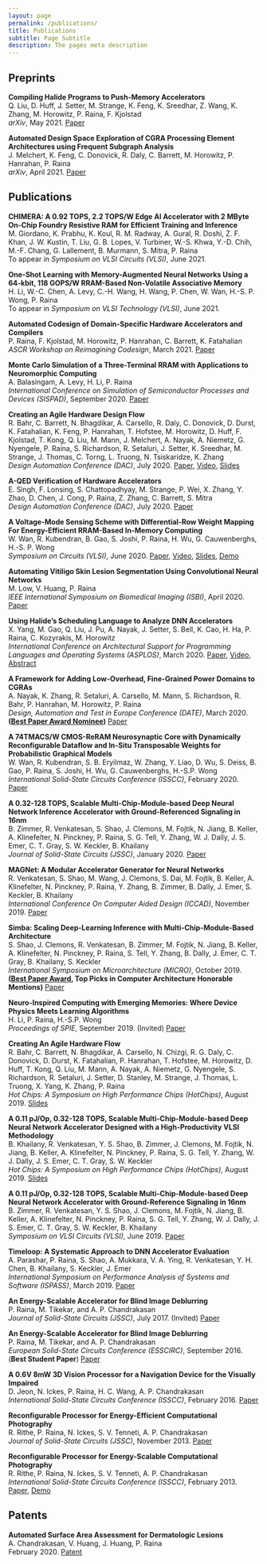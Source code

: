 ```yaml
---
layout: page
permalink: /publications/
title: Publications
subtitle: Page Subtitle
description: The pages meta description
---
```

## Preprints
**Compiling Halide Programs to Push-Memory Accelerators**  
Q. Liu, D. Huff, J. Setter, M. Strange, K. Feng, K. Sreedhar, Z. Wang, K. Zhang, M. Horowitz, P. Raina, F. Kjolstad  
*arXiv*, May 2021. [Paper](https://arxiv.org/abs/2105.12858)

**Automated Design Space Exploration of CGRA Processing Element Architectures using Frequent Subgraph Analysis**  
J. Melchert, K. Feng, C. Donovick, R. Daly, C. Barrett, M. Horowitz, P. Hanrahan, P. Raina  
*arXiv*, April 2021. [Paper](https://arxiv.org/abs/2104.14155)

## Publications
**CHIMERA: A 0.92 TOPS, 2.2 TOPS/W Edge AI Accelerator with 2 MByte On-Chip Foundry Resistive RAM for Efficient Training and Inference**  
M. Giordano, K. Prabhu, K. Koul, R. M. Radway, A. Gural, R. Doshi, Z. F. Khan, J. W. Kustin, T. Liu, G. B. Lopes, V. Turbiner, W.-S. Khwa, Y.-D. Chih, M.-F. Chang, G. Lallement, B. Murmann, S. Mitra, P. Raina  
To appear in *Symposium on VLSI Circuits (VLSI)*, June 2021.

**One-Shot Learning with Memory-Augmented Neural Networks Using a 64-kbit, 118 GOPS/W RRAM-Based Non-Volatile Associative Memory**  
H. Li, W.-C. Chen, A. Levy, C.-H. Wang, H. Wang, P. Chen, W. Wan, H.-S. P. Wong, P. Raina  
To appear in *Symposium on VLSI Technology (VLSI)*, June 2021.

**Automated Codesign of Domain-Specific Hardware Accelerators and Compilers**  
P. Raina, F. Kjolstad, M. Horowitz, P. Hanrahan, C. Barrett, K. Fatahalian  
*ASCR Workshop on Reimagining Codesign*, March 2021. [Paper](https://custom.cvent.com/DCBD4ADAAD004096B1E4AD96F3C8049E/files/event/f64a4f28b4734808924cc8c3d9a2af63/d03b30a559d14c909dab4c8096d2f191.pdf) 

**Monte Carlo Simulation of a Three-Terminal RRAM with Applications to Neuromorphic Computing**  
A. Balasingam, A. Levy, H. Li, P. Raina  
*International Conference on Simulation of Semiconductor Processes and Devices (SISPAD)*, September 2020. [Paper](https://ieeexplore.ieee.org/document/9241659)

**Creating an Agile Hardware Design Flow**  
R. Bahr, C. Barrett, N. Bhagdikar, A. Carsello, R. Daly, C. Donovick, D. Durst, K. Fatahalian, K. Feng, P. Hanrahan, T. Hofstee, M. Horowitz, D. Huff, F. Kjolstad, T. Kong, Q. Liu, M. Mann, J. Melchert, A. Nayak, A. Niemetz, G. Nyengele, P. Raina, S. Richardson, R. Setaluri, J. Setter, K. Sreedhar, M. Strange, J. Thomas, C. Torng, L. Truong, N. Tsiskaridze, K. Zhang  
*Design Automation Conference (DAC)*, July 2020. [Paper](https://stanford.box.com/s/lieh7jsdzhovw2e0j7amdre7sy8scp5j), [Video](https://stanford.box.com/s/6tv07vdy1s3ne2x6lrcj150m3fhubsaf), [Slides](https://stanford.box.com/s/crmvsvgtoser2oqvykex9t70g6ckpsdc)

**A-QED Verification of Hardware Accelerators**  
E. Singh, F. Lonsing, S. Chattopadhyay, M. Strange, P. Wei, X. Zhang, Y. Zhao, D. Chen, J. Cong, P. Raina, Z. Zhang, C. Barrett, S. Mitra  
*Design Automation Conference (DAC)*, July 2020. [Paper](https://ieeexplore.ieee.org/document/9218715)

**A Voltage-Mode Sensing Scheme with Differential-Row Weight Mapping For Energy-Efficient RRAM-Based In-Memory Computing**  
W. Wan, R. Kubendran, B. Gao, S. Joshi, P. Raina, H. Wu, G. Cauwenberghs, H.-S. P. Wong  
*Symposium on Circuits (VLSI)*, June 2020. [Paper](https://ieeexplore.ieee.org/document/9265066), [Video](https://stanford.box.com/s/n3pcrulsookozhpnxqwpkkbjhlaea1m3), [Slides](https://stanford.box.com/s/igmr2okv8ewdc4u4z1j92asb9fpozx56), [Demo](https://stanford.box.com/s/jgwhx5vszvxgijkh0xyen7q8dfmx7jue)

**Automating Vitiligo Skin Lesion Segmentation Using Convolutional Neural Networks**  
M. Low, V. Huang, P. Raina  
*IEEE International Symposium on Biomedical Imaging (ISBI)*, April 2020. [Paper](https://ieeexplore.ieee.org/abstract/document/9098682)

**Using Halide’s Scheduling Language to Analyze DNN Accelerators**  
X. Yang, M. Gao, Q. Liu, J. Pu, A. Nayak, J. Setter, S. Bell, K. Cao, H. Ha, P. Raina, C. Kozyrakis, M. Horowitz  
*International Conference on Architectural Support for Programming Languages and Operating Systems (ASPLOS)*, March 2020. [Paper](https://dl.acm.org/doi/10.1145/3373376.3378514), [Video](https://youtu.be/vy3s6VZr8TQ), [Abstract](https://asplos.hosting2.acm.org/wp/wp-content/uploads/2020/abstracts/paper_4_0.html)

**A Framework for Adding Low-Overhead, Fine-Grained Power Domains to CGRAs**  
A. Nayak, K. Zhang, R. Setaluri, A. Carsello, M. Mann, S. Richardson, R. Bahr, P. Hanrahan, M. Horowitz, P. Raina  
*Design, Automation and Test in Europe Conference (DATE)*, March 2020. **([Best Paper Award Nominee](https://www.date-conference.com))** [Paper](https://ieeexplore.ieee.org/document/9116477/authors#authors)

**A 74TMACS/W CMOS-ReRAM Neurosynaptic Core with Dynamically Reconfigurable Dataflow and In-Situ Transposable Weights for Probabilistic Graphical Models**  
W. Wan, R. Kubendran, S. B. Eryilmaz, W. Zhang, Y. Liao, D. Wu, S. Deiss, B. Gao, P. Raina, S. Joshi, H. Wu, G. Cauwenberghs, H.-S.P. Wong  
*International Solid-State Circuits Conference (ISSCC)*, February 2020. [Paper](https://ieeexplore.ieee.org/document/9062979)

**A 0.32-128 TOPS, Scalable Multi-Chip-Module-based Deep Neural Network Inference Accelerator with Ground-Referenced Signaling in 16nm**  
B. Zimmer, R. Venkatesan, S. Shao, J. Clemons, M. Fojtik, N. Jiang, B. Keller, A. Klinefelter, N. Pinckney, P. Raina, S. G. Tell, Y. Zhang, W. J. Dally, J. S. Emer, C. T. Gray, S. W. Keckler, B. Khailany  
*Journal of Solid-State Circuits (JSSC)*, January 2020. [Paper](https://ieeexplore.ieee.org/document/8959403)

**MAGNet: A Modular Accelerator Generator for Neural Networks**  
R. Venkatesan, S. Shao, M. Wang, J. Clemons, S. Dai, M. Fojtik, B. Keller, A. Klinefelter, N. Pinckney, P. Raina, Y. Zhang, B. Zimmer, B. Dally, J. Emer, S. Keckler, B. Khailany  
*International Conference On Computer Aided Design (ICCAD)*, November 2019. [Paper](https://pdfs.semanticscholar.org/f9b9/90566338411ca302787687a5d0c5dc68b692.pdf?_ga=2.50549674.287759541.1574145941-1788187331.1574145941)

**Simba: Scaling Deep-Learning Inference with Multi-Chip-Module-Based Architecture**  
S. Shao, J. Clemons, R. Venkatesan, B. Zimmer, M. Fojtik, N. Jiang, B. Keller, A. Klinefelter, N. Pinckney, P. Raina, S. Tell, Y. Zhang, B. Dally, J. Emer, C. T. Gray, B. Khailany, S. Keckler  
*International Symposium on Microarchitecture (MICRO)*, October 2019. **([Best Paper Award](https://www.microarch.org/micro52/program/bestpaper.html), Top Picks in Computer Architecture Honorable Mentions)** [Paper](https://people.eecs.berkeley.edu/~ysshao/assets/papers/shao2019-micro.pdf)

**Neuro-Inspired Computing with Emerging Memories: Where Device Physics Meets Learning Algorithms**  
H. Li, P. Raina, H.-S.P. Wong  
*Proceedings of SPIE*, September 2019. (Invited) [Paper](http://dx.doi.org/10.1117/12.2529916)

**Creating An Agile Hardware Flow**  
R. Bahr, C. Barrett, N. Bhagdikar, A. Carsello, N. Chizgi, R. G. Daly, C. Donovick, D. Durst, K. Fatahalian, P. Hanrahan, T. Hofstee, M. Horowitz, D. Huff, T. Kong, Q. Liu, M. Mann, A. Nayak, A. Niemetz, G. Nyengele, S. Richardson, R. Setaluri, J. Setter, D. Stanley, M. Strange, J. Thomas, L. Truong, X. Yang, K. Zhang, P. Raina  
*Hot Chips: A Symposium on High Performance Chips (HotChips)*, August 2019. [Slides](https://www.dropbox.com/s/frg7r52xp4lw766/2019-hotchips-agile.pdf?dl=0)

**A 0.11 pJ/Op, 0.32-128 TOPS, Scalable Multi-Chip-Module-based Deep Neural Network Accelerator Designed with a High-Productivity VLSI Methodology**  
B. Khailany, R. Venkatesan, Y. S. Shao, B. Zimmer, J. Clemons, M. Fojtik, N. Jiang, B. Keller, A. Klinefelter, N. Pinckney, P. Raina, S. G. Tell, Y. Zhang, W. J. Dally, J. S. Emer, C. T. Gray, S. W. Keckler  
*Hot Chips: A Symposium on High Performance Chips (HotChips)*, August 2019. [Slides](https://people.eecs.berkeley.edu/~ysshao/assets/papers/venkatesan2019-hotchips.pdf)

**A 0.11 pJ/Op, 0.32-128 TOPS, Scalable Multi-Chip-Module-based Deep Neural Network Accelerator with Ground-Reference Signaling in 16nm**  
B. Zimmer, R. Venkatesan, Y. S. Shao, J. Clemons, M. Fojtik, N. Jiang, B. Keller, A. Klinefelter, N. Pinckney, P. Raina, S. G. Tell, Y. Zhang, W. J. Dally, J. S. Emer, C. T. Gray, S. W. Keckler, B. Khailany  
*Symposium on VLSI Circuits (VLSI)*, June 2019. [Paper](https://ieeexplore.ieee.org/document/8778056)

**Timeloop: A Systematic Approach to DNN Accelerator Evaluation**  
A. Parashar, P. Raina, S. Shao, A. Mukkara, V. A. Ying, R. Venkatesan, Y. H. Chen, B. Khailany, S. Keckler, J. Emer  
*International Symposium on Performance Analysis of Systems and Software (ISPASS)*, March 2019. [Paper](https://ieeexplore.ieee.org/document/8695666)

**An Energy-Scalable Accelerator for Blind Image Deblurring**  
P. Raina, M. Tikekar, and A. P. Chandrakasan  
*Journal of Solid-State Circuits (JSSC)*, July 2017. (Invited) [Paper](https://ieeexplore.ieee.org/document/7891902)

**An Energy-Scalable Accelerator for Blind Image Deblurring**  
P. Raina, M. Tikekar, and A. P. Chandrakasan  
*European Solid-State Circuits Conference (ESSCIRC)*, September 2016. (**Best Student Paper**) [Paper](https://ieeexplore.ieee.org/document/7598255) 

**A 0.6V 8mW 3D Vision Processor for a Navigation Device for the Visually Impaired**  
D. Jeon, N. Ickes, P. Raina, H. C. Wang, A. P. Chandrakasan  
*International Solid-State Circuits Conference (ISSCC)*, February 2016. [Paper](http://ieeexplore.ieee.org/xpls/abs_all.jsp?arnumber=7418084)

**Reconfigurable Processor for Energy-Efficient Computational Photography**  
R. Rithe, P. Raina, N. Ickes, S. V. Tenneti, A. P. Chandrakasan  
*Journal of Solid-State Circuits (JSSC)*, November 2013. [Paper](http://ieeexplore.ieee.org/xpls/abs_all.jsp?arnumber=6623206)

**Reconfigurable Processor for Energy-Scalable Computational Photography**  
R. Rithe, P. Raina, N. Ickes, S. V. Tenneti, A. P. Chandrakasan  
*International Solid-State Circuits Conference (ISSCC)*, February 2013. [Paper](http://ieeexplore.ieee.org/xpls/abs_all.jsp?arnumber=6487683), [Demo](http://player.vimeo.com/video/70417371)

## Patents

**Automated Surface Area Assessment for Dermatologic Lesions**  
A. Chandrakasan, V. Huang, J. Huang, P. Raina  
February 2020. [Patent](http://www.freepatentsonline.com/y2019/0053750.html)
